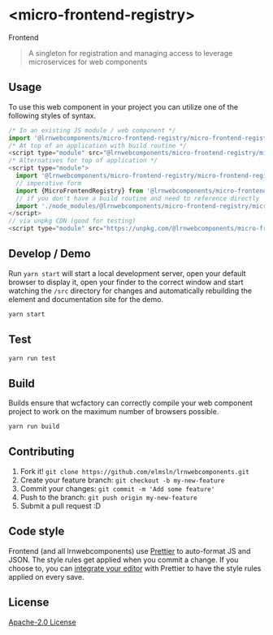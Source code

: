 # &lt;micro-frontend-registry&gt;

Frontend
> A singleton for registration and managing access to leverage microservices for web components

## Usage
To use this web component in your project you can utilize one of the following styles of syntax.

```js
/* In an existing JS module / web component */
import '@lrnwebcomponents/micro-frontend-registry/micro-frontend-registry.js';
/* At top of an application with build routine */
<script type="module" src="@lrnwebcomponents/micro-frontend-registry/micro-frontend-registry.js"></script>
/* Alternatives for top of application */
<script type="module">
  import '@lrnwebcomponents/micro-frontend-registry/micro-frontend-registry.js';
  // imperative form
  import {MicroFrontendRegistry} from '@lrnwebcomponents/micro-frontend-registry';
  // if you don't have a build routine and need to reference directly
  import './node_modules/@lrnwebcomponents/micro-frontend-registry/micro-frontend-registry.js';
</script>
// via unpkg CDN (good for testing)
<script type="module" src="https://unpkg.com/@lrnwebcomponents/micro-frontend-registry/micro-frontend-registry.js"></script>
```

## Develop / Demo
Run `yarn start` will start a local development server, open your default browser to display it, open your finder to the correct window and start watching the `/src` directory for changes and automatically rebuilding the element and documentation site for the demo.
```bash
yarn start
```

## Test

```bash
yarn run test
```

## Build
Builds ensure that wcfactory can correctly compile your web component project to
work on the maximum number of browsers possible.
```bash
yarn run build
```

## Contributing

1. Fork it! `git clone https://github.com/elmsln/lrnwebcomponents.git`
2. Create your feature branch: `git checkout -b my-new-feature`
3. Commit your changes: `git commit -m 'Add some feature'`
4. Push to the branch: `git push origin my-new-feature`
5. Submit a pull request :D

## Code style

Frontend (and all lrnwebcomponents) use [Prettier][prettier] to auto-format JS and JSON.  The style rules get applied when you commit a change.  If you choose to, you can [integrate your editor][prettier-ed] with Prettier to have the style rules applied on every save.

[prettier]: https://github.com/prettier/prettier/
[prettier-ed]: https://github.com/prettier/prettier/#editor-integration
[polyserve]: https://github.com/Polymer/polyserve
[web-component-tester]: https://github.com/Polymer/web-component-tester

## License
[Apache-2.0 License](http://opensource.org/licenses/Apache-2.0)
